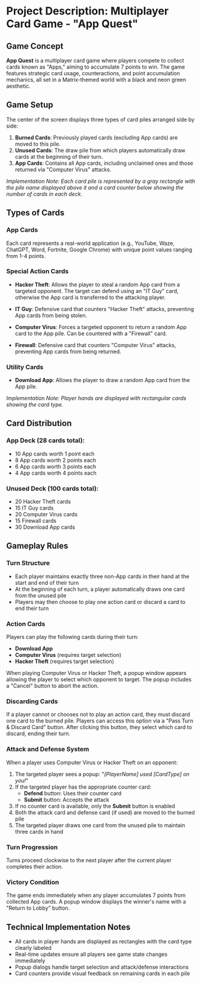 # Project Description: Multiplayer Card Game - "App Quest"

## Game Concept

**App Quest** is a multiplayer card game where players compete to collect cards known as "Apps," aiming to accumulate 7 points to win. The game features strategic card usage, counteractions, and point accumulation mechanics, all set in a Matrix-themed world with a black and neon green aesthetic.

## Game Setup

The center of the screen displays three types of card piles arranged side by side:

1. **Burned Cards**: Previously played cards (excluding App cards) are moved to this pile.
2. **Unused Cards**: The draw pile from which players automatically draw cards at the beginning of their turn.
3. **App Cards**: Contains all App cards, including unclaimed ones and those returned via "Computer Virus" attacks.

_Implementation Note: Each card pile is represented by a gray rectangle with the pile name displayed above it and a card counter below showing the number of cards in each deck._

## Types of Cards

### App Cards

Each card represents a real-world application (e.g., YouTube, Waze, ChatGPT, Word, Fortnite, Google Chrome) with unique point values ranging from 1-4 points.

### Special Action Cards

- **Hacker Theft**: Allows the player to steal a random App card from a targeted opponent. The target can defend using an "IT Guy" card, otherwise the App card is transferred to the attacking player.

- **IT Guy**: Defensive card that counters "Hacker Theft" attacks, preventing App cards from being stolen.

- **Computer Virus**: Forces a targeted opponent to return a random App card to the App pile. Can be countered with a "Firewall" card.

- **Firewall**: Defensive card that counters "Computer Virus" attacks, preventing App cards from being returned.

### Utility Cards

- **Download App**: Allows the player to draw a random App card from the App pile.

_Implementation Note: Player hands are displayed with rectangular cards showing the card type._

## Card Distribution

### App Deck (28 cards total):

- 10 App cards worth 1 point each
- 8 App cards worth 2 points each
- 6 App cards worth 3 points each
- 4 App cards worth 4 points each

### Unused Deck (100 cards total):

- 20 Hacker Theft cards
- 15 IT Guy cards
- 20 Computer Virus cards
- 15 Firewall cards
- 30 Download App cards

## Gameplay Rules

### Turn Structure

- Each player maintains exactly three non-App cards in their hand at the start and end of their turn
- At the beginning of each turn, a player automatically draws one card from the unused pile
- Players may then choose to play one action card or discard a card to end their turn

### Action Cards

Players can play the following cards during their turn:

- **Download App**
- **Computer Virus** (requires target selection)
- **Hacker Theft** (requires target selection)

When playing Computer Virus or Hacker Theft, a popup window appears allowing the player to select which opponent to target. The popup includes a "Cancel" button to abort the action.

### Discarding Cards

If a player cannot or chooses not to play an action card, they must discard one card to the burned pile. Players can access this option via a "Pass Turn & Discard Card" button. After clicking this button, they select which card to discard, ending their turn.

### Attack and Defense System

When a player uses Computer Virus or Hacker Theft on an opponent:

1. The targeted player sees a popup: "_[PlayerName] used [CardType] on you!_"
2. If the targeted player has the appropriate counter card:
   - **Defend** button: Uses their counter card
   - **Submit** button: Accepts the attack
3. If no counter card is available, only the **Submit** button is enabled
4. Both the attack card and defense card (if used) are moved to the burned pile
5. The targeted player draws one card from the unused pile to maintain three cards in hand

### Turn Progression

Turns proceed clockwise to the next player after the current player completes their action.

### Victory Condition

The game ends immediately when any player accumulates 7 points from collected App cards. A popup window displays the winner's name with a "Return to Lobby" button.

## Technical Implementation Notes

- All cards in player hands are displayed as rectangles with the card type clearly labeled
- Real-time updates ensure all players see game state changes immediately
- Popup dialogs handle target selection and attack/defense interactions
- Card counters provide visual feedback on remaining cards in each pile
